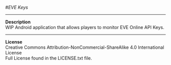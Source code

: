 #_EVE Keys_

------
__Description__  
WIP Android application that allows players to monitor EVE Online API Keys.

------
__License__  
Creative Commons Attribution-NonCommercial-ShareAlike 4.0 International License  
Full License found in the LICENSE.txt file.
